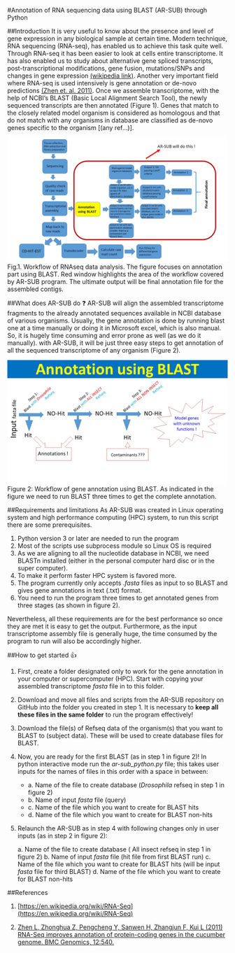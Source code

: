 #Annotation of RNA sequencing data using BLAST  (AR-SUB) through Python

##Introduction
It is very useful to know about the presence and level of gene expression in any biological sample at certain time. Modern technique, RNA sequencing (RNA-seq), has enabled us to achieve this task quite well. Through RNA-seq it has been easier to look at cells entire transcriptome. It has also enabled us to study about alternative gene spliced transcripts, post-transcriptional modifications, gene fusion, mutations/SNPs and changes in gene expression [(wikipedia link)](https://en.wikipedia.org/wiki/RNA-Seq ). Another very important field where RNA-seq is used intensively is gene annotation or de-novo predictions [(Zhen et. al. 2011)](http://bmcgenomics.biomedcentral.com/articles/10.1186/1471-2164-12-540).
Once we assemble transcriptome, with the help of NCBI’s BLAST (Basic Local Alignment Search Tool), the newly sequenced transcripts are then annotated (Figure 1). Genes that match to the closely related model organism is considered as homologous and that do not match with any organisms in database are classified as de-novo genes specific to the organism [(any ref…)].


![Figure 1](images/project_overview1.jpg)
Fig.1. Workflow of RNAseq data analysis. The figure focuses on annotation part using BLAST. Red window highlights the area of the workflow covered by AR-SUB program. The ultimate output will be final annotation file for the assembled contigs.


##What does AR-SUB do :question:
AR-SUB will align the assembled transcriptome fragments to the already annotated sequences available in NCBI database of various organisms. Usually, the gene annotation is done by running blast one at a time manually or doing it in Microsoft excel, which is also manual. So, it is hugely time consuming and error prone as well (as we do it manually). with AR-SUB, it will be just three easy steps to get annotation of all the sequenced transcriptome of any organism (Figure 2).

![Figure 2](images/Workflow.jpg)
Figure 2: Workflow of gene annotation using BLAST. As indicated in the figure we need to run BLAST three times to get the complete annotation.


##Requirements and limitations
As AR-SUB was created in Linux operating system and high performance computing (HPC) system, to run this script there are some prerequisites. 

1.	Python version 3 or later are needed to run the program
2.	Most of the scripts use subprocess module so Linux OS is required 
3.	As we are aligning to all the nucleotide database in NCBI, we need BLASTn installed (either in the personal computer hard disc or in the super computer). 
4.	To make it perform faster HPC system is favored more.
5.	The program currently only accepts .*fasta* files as input to so BLAST and gives gene annotations in text (.txt) format.
6.	You need to run the program three times to get annotated genes from three stages (as shown in figure 2). 

Nevertheless, all these requirements are for the best performance so once they are met it is easy to get the output. Furthermore, as the input transcriptome assembly file is generally huge, the time consumed by the program to run will also be accordingly higher.


##How to get started  :+1:

1.	First, create a folder designated only to work for the gene annotation in your computer or supercomputer (HPC). Start with copying your assembled transcriptome *fasta* file in to this folder.
2.	Download and move all files and scripts from the AR-SUB repository on GitHub into the folder you created in step 1. It is necessary to **keep all these files in the same folder** to run the program effectively!
3.	Download the file(s) of Refseq data of the organism(s) that you want to BLAST to (subject data). These will be used to create database files for BLAST.
4.	Now, you are ready for the first BLAST (as in step 1 in figure 2)! In python interactive mode run the *ar-sub_python.py* file; this takes user inputs for the names of files in this order with a space in between:
    * a. Name of the file to create database (*Drosophila* refseq in step 1 in figure 2)
    * b. Name of input *fasta* file (query)
    * c. Name of the file which you want to create for BLAST hits
    * d. Name of the file which you want to create for BLAST non-hits


5.	Relaunch the AR-SUB as in step 4 with following changes only in user inputs (as in step 2 in figure 2):

      a.	Name of the file to create database ( All insect refseq in step 1 in figure 2)
      b.	Name of input *fasta* file (hit file from first BLAST run)
      c.	Name of the file which you want to create for BLAST hits (will be input *fasta*     file for third BLAST)
     d.	Name of the file which you want to create for BLAST non-hits
 

##References 
1.	[https://en.wikipedia.org/wiki/RNA-Seq](https://en.wikipedia.org/wiki/RNA-Seq)

2.	[Zhen L,  Zhonghua Z, Pengcheng Y, Sanwen H, Zhangjun F, Kui L  (2011) RNA-Seq improves annotation of protein-coding genes in the cucumber genome. BMC Genomics, 12:540.](http://bmcgenomics.biomedcentral.com/articles/10.1186/1471-2164-12-540)
